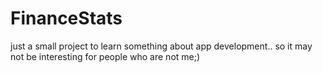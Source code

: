 # FinanceStats
just a small project to learn something about app development.. so it may not be interesting for people who are not me;)
